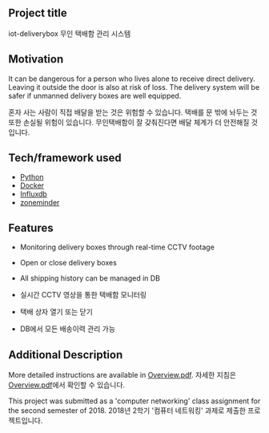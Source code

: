 ## Project title
iot-deliverybox 무인 택배함 관리 시스템

## Motivation
It can be dangerous for a person who lives alone to receive direct delivery.
Leaving it outside the door is also at risk of loss.
The delivery system will be safer if unmanned delivery boxes are well equipped.

혼자 사는 사람이 직접 배달을 받는 것은 위험할 수 있습니다.
택배를 문 밖에 놔두는 것 또한 손실될 위험이 있습니다.
무인택배함이 잘 갖춰진다면 배달 체계가 더 안전해질 것입니다.

## Tech/framework used
- [Python](https://www.python.org/)
- [Docker](https://www.docker.com/)
- [Influxdb](https://www.influxdata.com/)
- [zoneminder](https://zoneminder.com/)

## Features
- Monitoring delivery boxes through real-time CCTV footage
- Open or close delivery boxes
- All shipping history can be managed in DB

- 실시간 CCTV 영상을 통한 택배함 모니터링
- 택배 상자 열기 또는 닫기
- DB에서 모든 배송이력 관리 가능


## Additional Description
More detailed instructions are available in [Overview.pdf](https://github.com/ijnuemik/iot-deliverybox/blob/master/1-Overview.pdf).
자세한 지침은 [Overview.pdf](https://github.com/ijnuemik/iot-deliverybox/blob/master/1-Overview.pdf)에서 확인할 수 있습니다.

This project was submitted as a 'computer networking' class assignment for the second semester of 2018.
2018년 2학기 '컴퓨터 네트워킹' 과제로 제출한 프로젝트입니다.
